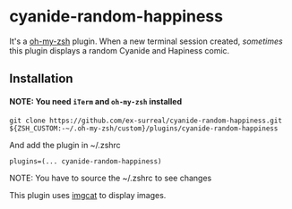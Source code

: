 # cyanide-random-happiness
It's a [oh-my-zsh](https://github.com/robbyrussell/oh-my-zsh/) plugin. When a new terminal session created, *sometimes* this plugin displays a random Cyanide and Hapiness comic. 

## Installation
#### NOTE: You need `iTerm` and `oh-my-zsh` installed

`git clone https://github.com/ex-surreal/cyanide-random-happiness.git ${ZSH_CUSTOM:-~/.oh-my-zsh/custom}/plugins/cyanide-random-happiness`

And add the plugin in ~/.zshrc

`plugins=(... cyanide-random-happiness)`

NOTE: You have to source the ~/.zshrc to see changes

This plugin uses [imgcat](https://www.iterm2.com/utilities/imgcat) to display images.
